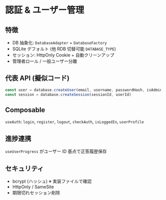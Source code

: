 # 認証 & ユーザー管理

## 特徴
- DB 抽象化: `DatabaseAdapter` + `DatabaseFactory`
- SQLite デフォルト (他 RDB 切替可能 `DATABASE_TYPE`)
- セッション: HttpOnly Cookie + 自動クリーンアップ
- 管理者ロール / 一般ユーザー分離

## 代表 API (擬似コード)
```ts
const user = database.createUser(email, username, passwordHash, isAdmin)
const session = database.createSession(sessionId, userId)
```

## Composable
`useAuth`: `login`, `register`, `logout`, `checkAuth`, `isLoggedIn`, `userProfile`

## 進捗連携
`useUserProgress` がユーザー ID 基点で正答履歴保存

## セキュリティ
- bcrypt (ハッシュ) ※ 実装ファイルで確認
- HttpOnly / SameSite
- 期限切れセッション削除
